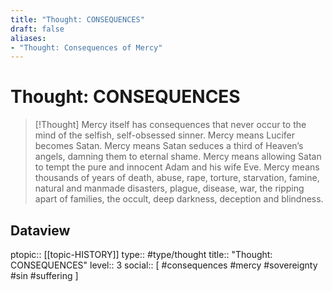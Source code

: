 ```yaml
---
title: "Thought: CONSEQUENCES"
draft: false
aliases:
- "Thought: Consequences of Mercy"
---
```

# Thought: CONSEQUENCES 
> [!Thought]
> Mercy itself has consequences that never occur to the mind of the selfish, self-obsessed sinner. 
> Mercy means Lucifer becomes Satan. 
> Mercy means Satan seduces a third of Heaven’s angels, damning them to eternal shame. 
> Mercy means allowing Satan to tempt the pure and innocent Adam and his wife Eve. 
> Mercy means thousands of years of death, abuse, rape, torture, starvation, famine, natural and manmade disasters, plague, disease, war, the ripping apart of families, the occult, deep darkness, deception and blindness.

## Dataview
ptopic:: [[topic-HISTORY]]
type:: #type/thought
title:: "Thought: CONSEQUENCES"
level:: 3
social:: [ #consequences #mercy #sovereignty #sin #suffering ]